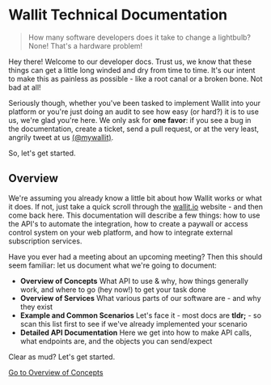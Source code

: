 # Wallit Technical Documentation

> How many software developers does it take to change a lightbulb?  None! That's a hardware problem!

Hey there! Welcome to our developer docs.  Trust us, we know that these things can get a little long winded and dry from
time to time.  It's our intent to make this as painless as possible - like a root canal or a broken bone. Not bad at all!

Seriously though, whether you've been tasked to implement Wallit into your platform or you're just doing an audit to 
see how easy (or hard?) it is to use us, we're glad you're here.  We only ask for **one favor**: if you see a bug in the 
documentation, create a ticket, send a pull request, or at the very least, angrily tweet at us [(@mywallit)](https://twitter.com/mywallit).

So, let's get started.

## Overview

We're assuming you already know a little bit about how Wallit works or what it does.  If not, just take a quick scroll
through the [wallit.io](https://wallit.io) website - and then come back here. This documentation will describe a few 
things: how to use the API's to automate the integration, how to create a paywall or access control system on your 
web platform, and how to integrate external subscription services.  

Have you ever had a meeting about an upcoming meeting? Then this should seem familiar: let us document what we're going to document:

* **Overview of Concepts** What API to use & why, how things generally work, and where to go (hey now!) to get your task done
* **Overview of Services** What various parts of our software are - and why they exist
* **Example and Common Scenarios** Let's face it - most docs are **tldr;** - so scan this list first to see if we've already implemented your scenario
* **Detailed API Documentation** Here we get into how to make API calls, what endpoints are, and the objects you can send/expect

Clear as mud? Let's get started.

[Go to Overview of Concepts](./overview-of-concepts.md)
